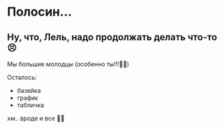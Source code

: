 # Полосин...
## Ну, что, Лель, надо продолжать делать что-то 😣
Мы большие молодцы (особенно ты!!!🧚🏼)

Осталось:
- базейка
- график
- табличка

хм.. вроде и все 🤔🎉
